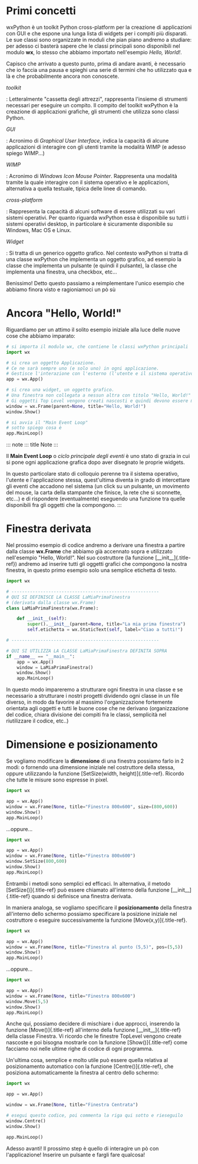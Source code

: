 # Primi concetti

wxPython è un toolkit Python cross-platform per la creazione di
applicazioni con GUI e che espone una lunga lista di widgets per i
compiti più disparati. Le sue classi sono organizzate in moduli che pian
piano andremo a studiare: per adesso ci basterà sapere che le classi
principali sono disponibili nel modulo **wx**, lo stesso che abbiamo
importato nell\'esempio *Hello, World!*.

Capisco che arrivato a questo punto, prima di andare avanti, è
necessario che io faccia una pausa e spieghi una serie di termini che ho
utilizzato qua e là e che probabilmente ancora non conoscete.

*toolkit*

:   Letteralmente \"cassetta degli attrezzi\", rappresenta l\'insieme di
    strumenti necessari per eseguire un compito. Il compito del toolkit
    wxPython è la creazione di applicazioni grafiche, gli strumenti che
    utilizza sono classi Python.

*GUI*

:   Acronimo di *Graphical User Interface*, indica la capacità di alcune
    applicazioni di interagire con gli utenti tramite la modalità WIMP
    (e adesso spiego WIMP\...)

*WIMP*

:   Acronimo di *Windows Icon Mouse Pointer*. Rappresenta una modalità
    tramite la quale interagire con il sistema operativo e le
    applicazioni, alternativa a quella testuale, tipica delle linee di
    comando.

*cross-platform*

:   Rappresenta la capacità di alcuni software di essere utilizzati su
    vari sistemi operativi. Per quanto riguarda wxPython essa è
    disponibile su tutti i sistemi operativi desktop, in particolare è
    sicuramente disponibile su Windows, Mac OS e Linux.

*Widget*

:   Si tratta di un generico oggetto grafico. Nel contesto wxPython si
    tratta di una classe wxPython che implementa un oggetto grafico, ad
    esempio la classe che implementa un pulsante (e quindi il pulsante),
    la classe che implementa una finestra, una checkbox, etc\...

Benissimo! Detto questo passiamo a reimplementare l\'unico esempio che
abbiamo finora visto e ragioniamoci un pò sù

# Ancora \"Hello, World!\"

Riguardiamo per un attimo il solito esempio iniziale alla luce delle
nuove cose che abbiamo imparato:

``` python
# si importa il modulo wx, che contiene le classi wxPython principali
import wx

# si crea un oggetto Applicazione.
# Ce ne sarà sempre uno (e solo uno) in ogni applicazione.
# Gestisce l'interazione con l'esterno (l'utente e il sistema operativo)
app = wx.App()

# si crea una widget, un oggetto grafico. 
# Una finestra non collegata a nessun altra con titolo "Hello, World!"
# Gi oggetti Top Level vengono creati nascosti e quindi devono essere mostrati
window = wx.Frame(parent=None, title="Hello, World!")
window.Show()

# si avvia il "Main Event Loop"
# sotto spiego cosa è
app.MainLoop()
```

::: note
::: title
Note
:::

Il **Main Event Loop** o *ciclo principale degli eventi* è uno stato di
grazia in cui si pone ogni applicazione grafica dopo aver disegnato le
proprie widgets.

In questo particolare stato di colloquio perenne tra il sistema
operativo, l\'utente e l\'applicazione stessa, quest\'ultima diventa in
grado di intercettare gli eventi che accadono nel sistema (un click su
un pulsante, un movimento del mouse, la carta della stampante che
finisce, la rete che si sconnette, etc\...) e di rispondere
(eventualmente) eseguendo una funzione tra quelle disponibili fra gli
oggetti che la compongono.
:::

# Finestra derivata

Nel prossimo esempio di codice andremo a derivare una finestra a partire
dalla classe **wx.Frame** che abbiamo già accennato sopra e utilizzato
nell\'esempio \"Hello, World!\". Nel suo costruttore (la funzione
[\_\_init\_\_]{.title-ref}) andremo ad inserire tutti gli oggetti
grafici che compongono la nostra finestra, in questo primo esempio solo
una semplice etichetta di testo.

``` python
import wx

# --------------------------------------------------------
# QUI SI DEFINISCE LA CLASSE LaMiaPrimaFinestra
# (derivata dalla classe wx.Frame)
class LaMiaPrimaFinestra(wx.Frame):

    def __init__(self):
        super().__init__(parent=None, title="La mia prima finestra")
        self.etichetta = wx.StaticText(self, label="Ciao a tutti!")

# --------------------------------------------------------

# QUI SI UTILIZZA LA CLASSE LaMiaPrimaFinestra DEFINITA SOPRA
if __name__ == "__main__":
    app = wx.App()
    window = LaMiaPrimaFinestra()
    window.Show()
    app.MainLoop()
```

In questo modo impareremo a strutturare ogni finestra in una classe e se
necessario a strutturare i nostri progetti dividendo ogni classe in un
file diverso, in modo da favorire al massimo l\'organizzazione
fortemente orientata agli oggetti e tutti le buone cose che ne derivano
(organizzazione del codice, chiara divisione dei compiti fra le classi,
semplicità nel riutilizzare il codice, etc..)

# Dimensione e posizionamento

Se vogliamo modificare la **dimensione** di una finestra possiamo farlo
in 2 modi: o fornendo una dimensione iniziale nel costruttore della
stessa, oppure utilizzando la funzione [SetSize(width,
height)]{.title-ref}. Ricordo che tutte le misure sono espresse in
pixel.

``` python
import wx

app = wx.App()   
window = wx.Frame(None, title="Finestra 800x600", size=(800,600))
window.Show()
app.MainLoop()
```

\...oppure\...

``` python
import wx

app = wx.App()   
window = wx.Frame(None, title="Finestra 800x600")
window.SetSize(800,600)
window.Show()
app.MainLoop()
```

Entrambi i metodi sono semplici ed efficaci. In alternativa, il metodo
[SetSize()]{.title-ref} può essere chiamato all\'interno della funzione
[\_\_init\_\_]{.title-ref} quando si definisce una finestra derivata.

In maniera analoga, se vogliamo specificare il **posizionamento** della
finestra all\'interno dello schermo possiamo specificare la posizione
iniziale nel costruttore o eseguire successivamente la funzione
[Move(x,y)]{.title-ref}.

``` python
import wx

app = wx.App()   
window = wx.Frame(None, title="Finestra al punto (5,5)", pos=(5,5))
window.Show()
app.MainLoop()
```

\...oppure\...

``` python
import wx

app = wx.App()   
window = wx.Frame(None, title="Finestra 800x600")
window.Move(5,5)
window.Show()
app.MainLoop()
```

Anche qui, possiamo decidere di mischiare i due approcci, inserendo la
funzione [Move()]{.title-ref} all\'interno della funzione
[\_\_init\_\_]{.title-ref} della classe Finestra. Vi ricordo che le
finestre TopLevel vengono create nascoste e poi bisogna mostrarle con la
funzione [Show()]{.title-ref} come facciamo noi nelle ultime righe di
codice di ogni programma.

Un\'ultima cosa, semplice e molto utile può essere quella relativa al
posizionamento automatico con la funzione [Centre()]{.title-ref}, che
posiziona automaticamente la finestra al centro dello schermo:

``` python
import wx

app = wx.App()

window = wx.Frame(None, title="Finestra Centrata")

# esegui questo codice, poi commenta la riga qui sotto e rieseguilo
window.Centre()
window.Show()

app.MainLoop()
```

Adesso avanti! Il prossimo step è quello di interagire un pò con
l\'applicazione! Inserire un pulsante e fargli fare qualcosa!
